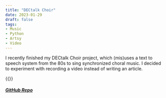 ```yaml
---
title: "DECtalk Choir"
date: 2023-01-29
draft: false
tags:
- Music
- Python
- Artsy
- Video
---
```


I recently finished my DECtalk Choir project, which (mis)uses a text to speech system from the 80s to sing synchronized choral music. I decided to experiment with recording a video instead of writing an article.

{{<youtube oPg8LVGdd4I>}} 


##### [GitHub Repo](https://github.com/GarettMorrison/DECTALK_Choir)